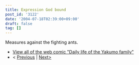 ```yaml
---
title: Expression God bound
post_id: '3122'
date: '2004-07-18T02:39:00+09:00'
draft: false
tag: []
---
```


Measures against the fighting ants.

*   [View all of the web comic "Daily life of the Yakumo family"](/tag/yakumo-family?order=ASC)
*   < [Previous](/3121) | [Next>](/3123)